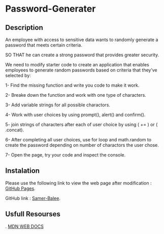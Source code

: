 # Password-Generater

## Description

An employee with access to sensitive data wants to randomly generate a password that meets certain criteria.

SO THAT he can create a strong password that provides greater security.

We need to modify starter code to create an application that enables employees to generate random passwords based on criteria that they’ve selected by:

1- Find the missing function and write you code to make it work.

2- Breake down the function and work with one type of characters.

3- Add variable strings for all possible charactors.

4- Work with user choices by using prompt(), alert() and confirm().

5- join strings of characters after each of user choice by using ( += ) or ( .concat).

6- After completing all user choices, use for loop and math.random to create the password depending on number of charactors the user chose.

7- Open the page, try your code and inspect the console.

## Instalation

Please use the following link to view the web page after modification : [GitHub Pages](https://samer-balee.github.io/Password-Generater/).

GitHub link : [Samer-Balee](https://github.com/Samer-Balee/Password-Generater).

## Usfull Resourses

. [MDN WEB DOCS](https://developer.mozilla.org/en-US/docs/Web/JavaScript)








